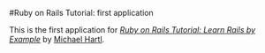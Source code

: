 #Ruby on Rails Tutorial: first application

This is the first application for
[*Ruby on Rails Tutorial: Learn Rails by Example*](http://railstutor.org/)
by [Michael Hartl](http://michaelhartl.com/).
